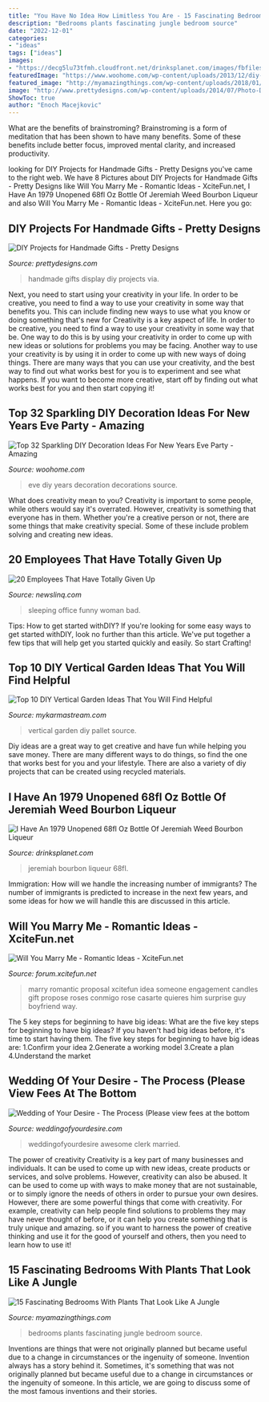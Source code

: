 ```yaml
---
title: "You Have No Idea How Limitless You Are - 15 Fascinating Bedrooms With Plants That Look Like A Jungle"
description: "Bedrooms plants fascinating jungle bedroom source"
date: "2022-12-01"
categories:
- "ideas"
tags: ["ideas"]
images:
- "https://decg5lu73tfmh.cloudfront.net/drinksplanet.com/images/fbfiles/images/625w/100_5951_v_1517424735.JPG"
featuredImage: "https://www.woohome.com/wp-content/uploads/2013/12/diy-new-year-eve-decorations-21-2.jpg"
featured_image: "http://myamazingthings.com/wp-content/uploads/2018/01/bedroom-plants-2.jpg"
image: "http://www.prettydesigns.com/wp-content/uploads/2014/07/Photo-Display.jpg"
ShowToc: true
author: "Enoch Macejkovic"
---
```



What are the benefits of brainstroming?
Brainstroming is a form of meditation that has been shown to have many benefits. Some of these benefits include better focus, improved mental clarity, and increased productivity.

	

		
looking for DIY Projects for Handmade Gifts - Pretty Designs you've came to the right web. We have 8 Pictures about DIY Projects for Handmade Gifts - Pretty Designs like Will You Marry Me - Romantic Ideas - XciteFun.net, I Have An 1979 Unopened 68fl Oz Bottle Of Jeremiah Weed Bourbon Liqueur and also Will You Marry Me - Romantic Ideas - XciteFun.net. Here you go:
		
    
## DIY Projects For Handmade Gifts - Pretty Designs

<img loading=lazy src="http://www.prettydesigns.com/wp-content/uploads/2014/07/Photo-Display.jpg" onerror="this.onerror=null;this.src='https://tse2.mm.bing.net/th?id=OIP.QHXW6PI1VmLDhq8AkHnTMwAAAA&amp;pid=15.1';" alt="DIY Projects for Handmade Gifts - Pretty Designs">

_Source: prettydesigns.com_

>handmade gifts display diy projects via. 

	

Next, you need to start using your creativity in your life. In order to be creative, you need to find a way to use your creativity in some way that benefits you. This can include finding new ways to use what you know or doing something that's new for
Creativity is a key aspect of life. In order to be creative, you need to find a way to use your creativity in some way that be. One way to do this is by using your creativity in order to come up with new ideas or solutions for problems you may be facing. Another way to use your creativity is by using it in order to come up with new ways of doing things. There are many ways that you can use your creativity, and the best way to find out what works best for you is to experiment and see what happens. If you want to become more creative, start off by finding out what works best for you and then start copying it!

    
## Top 32 Sparkling DIY Decoration Ideas For New Years Eve Party - Amazing

<img loading=lazy src="https://www.woohome.com/wp-content/uploads/2013/12/diy-new-year-eve-decorations-21-2.jpg" onerror="this.onerror=null;this.src='https://tse4.mm.bing.net/th?id=OIP.f8hsdleHANwB8YE46GU2bgHaLE&amp;pid=15.1';" alt="Top 32 Sparkling DIY Decoration Ideas For New Years Eve Party - Amazing">

_Source: woohome.com_

>eve diy years decoration decorations source. 

	

What does creativity mean to you?
Creativity is important to some people, while others would say it's overrated. However, creativity is something that everyone has in them. Whether you're a creative person or not, there are some things that make creativity special. Some of these include problem solving and creating new ideas.

    
## 20 Employees That Have Totally Given Up

<img loading=lazy src="http://www.newslinq.com/wp-content/uploads/2014/08/funny-woman-sleeping-office.jpg" onerror="this.onerror=null;this.src='https://tse4.mm.bing.net/th?id=OIP.T4RMYYrAjnUXTdQL1sPX7AHaFj&amp;pid=15.1';" alt="20 Employees That Have Totally Given Up">

_Source: newslinq.com_

>sleeping office funny woman bad. 

	

Tips: How to get started withDIY?
If you're looking for some easy ways to get started withDIY, look no further than this article. We've put together a few tips that will help get you started quickly and easily. So start Crafting!

    
## Top 10 DIY Vertical Garden Ideas That You Will Find Helpful

<img loading=lazy src="https://mykarmastream.com/wp-content/uploads/2017/05/vertical-garden-2.jpg" onerror="this.onerror=null;this.src='https://tse4.mm.bing.net/th?id=OIP.ATclt-NzFB4KOZiP4v8MWAHaJ4&amp;pid=15.1';" alt="Top 10 DIY Vertical Garden Ideas That You Will Find Helpful">

_Source: mykarmastream.com_

>vertical garden diy pallet source. 

	

Diy ideas are a great way to get creative and have fun while helping you save money. There are many different ways to do things, so find the one that works best for you and your lifestyle. There are also a variety of diy projects that can be created using recycled materials.

    
## I Have An 1979 Unopened 68fl Oz Bottle Of Jeremiah Weed Bourbon Liqueur

<img loading=lazy src="https://decg5lu73tfmh.cloudfront.net/drinksplanet.com/images/fbfiles/images/625w/100_5951_v_1517424735.JPG" onerror="this.onerror=null;this.src='https://tse1.mm.bing.net/th?id=OIP.G2kMjidS8uaO4WI6nlS1wQHaJ3&amp;pid=15.1';" alt="I Have An 1979 Unopened 68fl Oz Bottle Of Jeremiah Weed Bourbon Liqueur">

_Source: drinksplanet.com_

>jeremiah bourbon liqueur 68fl. 

	

Immigration: How will we handle the increasing number of immigrants?
The number of immigrants is predicted to increase in the next few years, and some ideas for how we will handle this are discussed in this article.

    
## Will You Marry Me - Romantic Ideas - XciteFun.net

<img loading=lazy src="http://img.xcitefun.net/users/2014/07/361368,xcitefun-marry-me-idea-7.jpg" onerror="this.onerror=null;this.src='https://tse2.mm.bing.net/th?id=OIP.j-qJFIprCgZVh38BYuBK4AHaHa&amp;pid=15.1';" alt="Will You Marry Me - Romantic Ideas - XciteFun.net">

_Source: forum.xcitefun.net_

>marry romantic proposal xcitefun idea someone engagement candles gift propose roses conmigo rose casarte quieres him surprise guy boyfriend way. 

	

The 5 key steps for beginning to have big ideas: What are the five key steps for beginning to have big ideas?
If you haven't had big ideas before, it's time to start having them. The five key steps for beginning to have big ideas are: 1.Confirm your idea 2.Generate a working model 3.Create a plan 4.Understand the market 
    
## Wedding Of Your Desire - The Process ﻿(Please View Fees At The Bottom

<img loading=lazy src="https://www.weddingofyourdesire.com/yahoo_site_admin/assets/images/Red_Sox_Wedding_Certificate.297140242_std.JPG" onerror="this.onerror=null;this.src='https://tse3.mm.bing.net/th?id=OIP.DQguYGRXlCt8KiR4gfLxswHaJ3&amp;pid=15.1';" alt="Wedding of Your Desire - The Process ﻿(Please view fees at the bottom">

_Source: weddingofyourdesire.com_

>weddingofyourdesire awesome clerk married. 

	

The power of creativity
Creativity is a key part of many businesses and individuals. It can be used to come up with new ideas, create products or services, and solve problems. However, creativity can also be abused. It can be used to come up with ways to make money that are not sustainable, or to simply ignore the needs of others in order to pursue your own desires. However, there are some powerful things that come with creativity. For example, creativity can help people find solutions to problems they may have never thought of before, or it can help you create something that is truly unique and amazing. so if you want to harness the power of creative thinking and use it for the good of yourself and others, then you need to learn how to use it!

    
## 15 Fascinating Bedrooms With Plants That Look Like A Jungle

<img loading=lazy src="http://myamazingthings.com/wp-content/uploads/2018/01/bedroom-plants-2.jpg" onerror="this.onerror=null;this.src='https://tse3.mm.bing.net/th?id=OIP.EX-M7pl48jsMIB9VjpqRRgHaKV&amp;pid=15.1';" alt="15 Fascinating Bedrooms With Plants That Look Like A Jungle">

_Source: myamazingthings.com_

>bedrooms plants fascinating jungle bedroom source. 

	

Inventions are things that were not originally planned but became useful due to a change in circumstances or the ingenuity of someone.
Invention always has a story behind it. Sometimes, it's something that was not originally planned but became useful due to a change in circumstances or the ingenuity of someone. In this article, we are going to discuss some of the most famous inventions and their stories.

